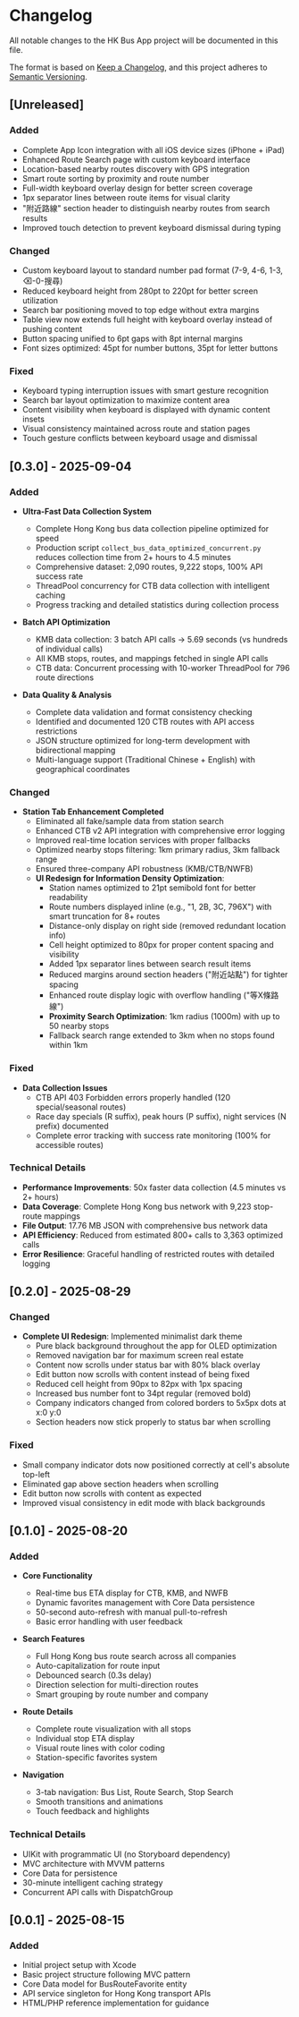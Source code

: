 # Changelog

All notable changes to the HK Bus App project will be documented in this file.

The format is based on [Keep a Changelog](https://keepachangelog.com/en/1.0.0/),
and this project adheres to [Semantic Versioning](https://semver.org/spec/v2.0.0.html).

## [Unreleased]

### Added
- Complete App Icon integration with all iOS device sizes (iPhone + iPad)
- Enhanced Route Search page with custom keyboard interface
- Location-based nearby routes discovery with GPS integration
- Smart route sorting by proximity and route number
- Full-width keyboard overlay design for better screen coverage
- 1px separator lines between route items for visual clarity
- "附近路線" section header to distinguish nearby routes from search results
- Improved touch detection to prevent keyboard dismissal during typing

### Changed  
- Custom keyboard layout to standard number pad format (7-9, 4-6, 1-3, ⌫-0-搜尋)
- Reduced keyboard height from 280pt to 220pt for better screen utilization
- Search bar positioning moved to top edge without extra margins
- Table view now extends full height with keyboard overlay instead of pushing content
- Button spacing unified to 6pt gaps with 8pt internal margins
- Font sizes optimized: 45pt for number buttons, 35pt for letter buttons

### Fixed
- Keyboard typing interruption issues with smart gesture recognition
- Search bar layout optimization to maximize content area
- Content visibility when keyboard is displayed with dynamic content insets
- Visual consistency maintained across route and station pages
- Touch gesture conflicts between keyboard usage and dismissal

## [0.3.0] - 2025-09-04

### Added
- **Ultra-Fast Data Collection System**
  - Complete Hong Kong bus data collection pipeline optimized for speed
  - Production script `collect_bus_data_optimized_concurrent.py` reduces collection time from 2+ hours to 4.5 minutes
  - Comprehensive dataset: 2,090 routes, 9,222 stops, 100% API success rate
  - ThreadPool concurrency for CTB data collection with intelligent caching
  - Progress tracking and detailed statistics during collection process

- **Batch API Optimization**
  - KMB data collection: 3 batch API calls → 5.69 seconds (vs hundreds of individual calls)
  - All KMB stops, routes, and mappings fetched in single API calls
  - CTB data: Concurrent processing with 10-worker ThreadPool for 796 route directions

- **Data Quality & Analysis**
  - Complete data validation and format consistency checking
  - Identified and documented 120 CTB routes with API access restrictions
  - JSON structure optimized for long-term development with bidirectional mapping
  - Multi-language support (Traditional Chinese + English) with geographical coordinates

### Changed
- **Station Tab Enhancement Completed**
  - Eliminated all fake/sample data from station search
  - Enhanced CTB v2 API integration with comprehensive error logging
  - Improved real-time location services with proper fallbacks
  - Optimized nearby stops filtering: 1km primary radius, 3km fallback range
  - Ensured three-company API robustness (KMB/CTB/NWFB)
  - **UI Redesign for Information Density Optimization**:
    - Station names optimized to 21pt semibold font for better readability
    - Route numbers displayed inline (e.g., "1, 2B, 3C, 796X") with smart truncation for 8+ routes
    - Distance-only display on right side (removed redundant location info)
    - Cell height optimized to 80px for proper content spacing and visibility
    - Added 1px separator lines between search result items
    - Reduced margins around section headers ("附近站點") for tighter spacing
    - Enhanced route display logic with overflow handling ("等X條路線")
    - **Proximity Search Optimization**: 1km radius (1000m) with up to 50 nearby stops
    - Fallback search range extended to 3km when no stops found within 1km

### Fixed
- **Data Collection Issues**
  - CTB API 403 Forbidden errors properly handled (120 special/seasonal routes)
  - Race day specials (R suffix), peak hours (P suffix), night services (N prefix) documented
  - Complete error tracking with success rate monitoring (100% for accessible routes)

### Technical Details
- **Performance Improvements**: 50x faster data collection (4.5 minutes vs 2+ hours)
- **Data Coverage**: Complete Hong Kong bus network with 9,223 stop-route mappings
- **File Output**: 17.76 MB JSON with comprehensive bus network data
- **API Efficiency**: Reduced from estimated 800+ calls to 3,363 optimized calls
- **Error Resilience**: Graceful handling of restricted routes with detailed logging

## [0.2.0] - 2025-08-29

### Changed
- **Complete UI Redesign**: Implemented minimalist dark theme
  - Pure black background throughout the app for OLED optimization
  - Removed navigation bar for maximum screen real estate
  - Content now scrolls under status bar with 80% black overlay
  - Edit button now scrolls with content instead of being fixed
  - Reduced cell height from 90px to 82px with 1px spacing
  - Increased bus number font to 34pt regular (removed bold)
  - Company indicators changed from colored borders to 5x5px dots at x:0 y:0
  - Section headers now stick properly to status bar when scrolling

### Fixed
- Small company indicator dots now positioned correctly at cell's absolute top-left
- Eliminated gap above section headers when scrolling
- Edit button now scrolls with content as expected
- Improved visual consistency in edit mode with black backgrounds

## [0.1.0] - 2025-08-20

### Added
- **Core Functionality**
  - Real-time bus ETA display for CTB, KMB, and NWFB
  - Dynamic favorites management with Core Data persistence
  - 50-second auto-refresh with manual pull-to-refresh
  - Basic error handling with user feedback
  
- **Search Features**
  - Full Hong Kong bus route search across all companies
  - Auto-capitalization for route input
  - Debounced search (0.3s delay)
  - Direction selection for multi-direction routes
  - Smart grouping by route number and company
  
- **Route Details**
  - Complete route visualization with all stops
  - Individual stop ETA display
  - Visual route lines with color coding
  - Station-specific favorites system
  
- **Navigation**
  - 3-tab navigation: Bus List, Route Search, Stop Search
  - Smooth transitions and animations
  - Touch feedback and highlights

### Technical Details
- UIKit with programmatic UI (no Storyboard dependency)
- MVC architecture with MVVM patterns
- Core Data for persistence
- 30-minute intelligent caching strategy
- Concurrent API calls with DispatchGroup

## [0.0.1] - 2025-08-15

### Added
- Initial project setup with Xcode
- Basic project structure following MVC pattern
- Core Data model for BusRouteFavorite entity
- API service singleton for Hong Kong transport APIs
- HTML/PHP reference implementation for guidance
